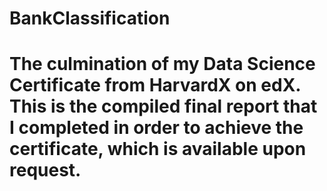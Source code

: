 # BankClassification
# The culmination of my Data Science Certificate from HarvardX on edX. This is the compiled final report that I completed in order to achieve the certificate, which is available upon request. 

